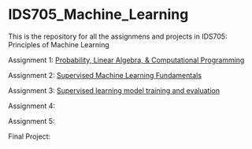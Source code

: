 # IDS705_Machine_Learning

This is the repository for all the assignmens and projects in IDS705: Principles of Machine Learning

Assignment 1: [Probability, Linear Algebra, & Computational Programming](https://github.com/YZhu0225/IDS705_Machine_Learning/tree/main/Probability%2C%20Linear%20Algebra%2C%20%26%20Computational%20Programming)

Assignment 2: [Supervised Machine Learning Fundamentals](https://github.com/YZhu0225/IDS705_Machine_Learning/tree/main/Supervised%20Machine%20Learning%20Fundamentals)

Assignment 3: [Supervised learning model training and evaluation](https://github.com/YZhu0225/IDS705_Machine_Learning/tree/main/Supervised%20learning%20model%20training%20and%20evaluation)

Assignment 4: 

Assignment 5: 

Final Project: 
